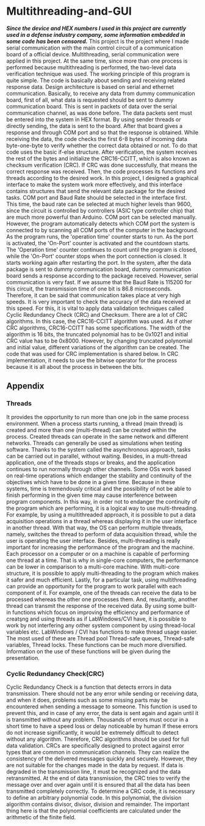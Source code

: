 # Multithreading-and-GUI
***Since the device and HEX numbers I used in this project are currently used in a defense industry company, some information embedded in some code has been censored.*** 
This project is the project where I made serial communication with the main control circuit of a communication board of a official device. Multithreading, serial communication were applied in this project. At the same time, since more than one process is performed because multithreading is performed, the two-level data verification technique was used. The working principle of this program is quite simple. The code is basically about sending and receiving related response data. Design architecture is based on serial and ethernet communication. Basically, to receive any data from dummy communication board, first of all, what data is requested should be sent to dummy communication board. This is sent in packets of data over the serial communication channel, as was done before. The data packets sent must be entered into the system in HEX format. By using sender threads or directly sending, the data is sent to the board. After that board gives a response and through COM port and so that the response is obtained. While receiving the data, the code checks the first 6-8 bytes of incoming data byte-one-byte to verify whether the correct data obtained or not. To do that code uses the basic if-else structure. After verification, the system receives the rest of the bytes and initialize the CRC16-CCITT, which is also known as checksum verification (CRC). If CRC was done successfully, that means the correct response was received. Then, the code processes its functions and threads according to the desired work. In this project, I designed a graphical interface to make the system work more effectively, and this interface contains structures that send the relevant data package for the desired tasks. COM port and Baud Rate should be selected in the interface first. This time, the baud rate can be selected at much higher levels than 9600, since the circuit is controlled by controllers (ASIC type controller chip) that are much more powerful than Arduino. COM port can be selected manually. However, the program automatically detects which COM port the system is connected to by scanning all COM ports of the computer in the background. As the program runs, the 'operation time' counter starts to run. As the port is activated, the 'On-Port' counter is activated and the countdown starts. The 'Operation time' counter continues to count until the program is closed, while the 'On-Port' counter stops when the port connection is closed. It starts working again after restarting the port. In the system, after the data package is sent to dummy communication board, dummy communication board sends a response according to the package received. However, serial communication is very fast. If we assume that the Baud Rate is 115200 for this circuit, the transmission time of one bit is 86.8 microseconds. Therefore, it can be said that communication takes place at very high speeds. It is very important to check the accuracy of the data received at this speed. For this, it is vital to apply data validation techniques called Cyclic Redundancy Check (CRC) and Checksum. There are a lot of CRC algorithms. In this case, the CRC16-CCITT algorithm was used. As if other CRC algorithms, CRC16-CCITT has some specifications. The width of the algorithm is 16 bits, the truncated polynomial has to be 0x1021 and initial CRC value has to be 0x8000. However, by changing truncated polynomial and initial value, different variations of the algorithm can be created. The code that was used for CRC implementation is shared below. In CRC implementation, it needs to use the bitwise operator for the process because it is all about the process in between the bits.

## Appendix
### Threads
It provides the opportunity to run more than one job in the same process environment. When a process starts running, a thread (main thread) is created and more than one (multi-thread) can be created within the process. Created threads can operate in the same network and different networks. Threads can generally be used as simulations when testing software. Thanks to the system called the asynchronous approach, tasks can be carried out in parallel, without waiting. Besides, in a multi-thread application, one of the threads stops or breaks, and the application continues to run normally through other channels. Some OSs work based on real-time operations which endanger the stability and continuity of the objectives which have to be done in a given time. Because in these systems, time is tremendously critical and the possibility of not be able to finish performing in the given time may cause interference between program components. In this way, in order not to endanger the continuity of the program which are performing, it is a logical way to use multi-threading. For example, by using a multithreaded approach, it is possible to put a data acquisition operations in a thread whereas displaying it in the user interface in another thread. With that way, the OS can perform multiple threads, namely, switches the thread to perform of data acquisition thread, while the user is operating the user interface. Besides, multi-threading is really important for increasing the performance of the program and the machine. Each processor on a computer or on a machine is capable of performing one thread at a time. That is why in single-core computers, the performance can be lower in comparison to a multi-core machine. With multi-core structure, it is possible to apply multi-threading to the program which makes it safer and much efficient. Lastly, for a particular task, using multithreading can provide an opportunity for the program to work parallel with each component of it. For example, one of the threads can receive the data to be processed whereas the other one processes them. And, resultantly, another thread can transmit the response of the received data. By using some built-in functions which focus on improving the efficiency and performance of creatşng and using threads as if LabWindows/CVI have, it is possible to work by not interfering any oıther system component by using thread-local variables etc. LabWindows / CVI has functions to make thread usage easier. The most used of these are Thread pool Thread-safe queues, Thread-safe variables, Thread locks. These functions can be much more diversified. Information on the use of these functions will be given during the presentation.

### Cyclic Redundancy Check(CRC) 
Cyclic Redundancy Check is a function that detects errors in data transmission. There should not be any error while sending or receiving data, and when it does, problems such as some missing parts may be encountered when sending a message to someone. This function is used to prevent this, and in case of any error, the data is sent again and again until it is transmitted without any problem. Thousands of errors must occur in a short time to have a speed loss or delay noticeable by human If these errors do not increase significantly, it would be extremely difficult to detect without any algorithm. Therefore, CRC algorithms should be used for full data validation. CRCs are specifically designed to protect against error types that are common in communication channels. They can realize the consistency of the delivered messages quickly and securely. However, they are not suitable for the changes made in the data by request. If data is degraded in the transmission line, it must be recognized and the data retransmitted. At the end of data transmission, the CRC tries to verify the message over and over again until it is ensured that all the data has been transmitted completely correctly. To determine a CRC code, it is necessary to define an arbitrary polynomial code. In this polynomial, the division algorithm contains divisor, divisor, division and remainder. The important thing here is that the polynomial coefficients are calculated under the arithmetic of the finite field.
